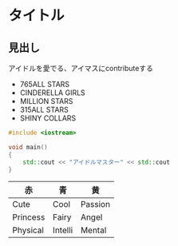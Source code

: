 # タイトル

## 見出し

アイドルを愛でる、アイマスにcontributeする

- 765ALL STARS
- CINDERELLA GIRLS
- MILLION STARS
- 315ALL STARS
- SHINY COLLARS

```c++
#include <iostream>

void main()
{
    std::cout << "アイドルマスター" << std::cout
}
```

|赤|青|黄|
|---|---|---|
|Cute|Cool|Passion|
|Princess|Fairy|Angel|
|Physical|Intelli|Mental|
